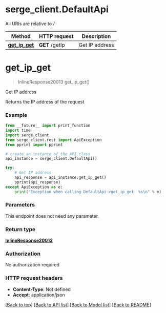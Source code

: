 # serge_client.DefaultApi

All URIs are relative to */*

Method | HTTP request | Description
------------- | ------------- | -------------
[**get_ip_get**](DefaultApi.md#get_ip_get) | **GET** /getIp | Get IP address

# **get_ip_get**
> InlineResponse20013 get_ip_get()

Get IP address

Returns the IP address of the request

### Example
```python
from __future__ import print_function
import time
import serge_client
from serge_client.rest import ApiException
from pprint import pprint

# create an instance of the API class
api_instance = serge_client.DefaultApi()

try:
    # Get IP address
    api_response = api_instance.get_ip_get()
    pprint(api_response)
except ApiException as e:
    print("Exception when calling DefaultApi->get_ip_get: %s\n" % e)
```

### Parameters
This endpoint does not need any parameter.

### Return type

[**InlineResponse20013**](InlineResponse20013.md)

### Authorization

No authorization required

### HTTP request headers

 - **Content-Type**: Not defined
 - **Accept**: application/json

[[Back to top]](#) [[Back to API list]](../README.md#documentation-for-api-endpoints) [[Back to Model list]](../README.md#documentation-for-models) [[Back to README]](../README.md)

